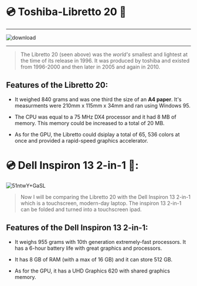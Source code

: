 # 💿 Toshiba-Libretto 20 📼
---
![download](https://user-images.githubusercontent.com/123292242/216781346-2cb73ec5-5e4b-42bc-9dcb-08b503b87735.jpg)
***
>The Libretto 20 (seen above) was the *world's* smallest and lightest at the time of its release in 1996. It was produced by 
toshiba and existed from 1996-2000 and then later in 2005 and again in 2010. 

## Features of the Libretto 20:

- It weighed 840 grams and was one third the size of an **A4 paper**. It's measurments were 210mm x 115mm x 34mm and ran using Windows 95. 

- The CPU was equal to a 75 MHz DX4 processor and it had 8 MB of memory. This memory could be increased to a total of 20 MB.

- As for the GPU, the Libretto could dsiplay a total of 65, 536 colors at once and provided a rapid-speed graphics accelerator.

# 💿 Dell Inspiron 13 2-in-1 📼:

![51ntwY+GaSL](https://user-images.githubusercontent.com/123292242/216784657-f2524388-b15f-465a-8095-72b88003324c.jpg)
>Now I will be comparing the Libretto 20 with the Dell Inspiron 13 2-in-1 which is a touchscreen, modern-day laptop. The inspiron 13 2-in-1 can be folded and turned into a touchscreen ipad.

## Features of the Dell Inspiron 13 2-in-1:

- It weighs 955 grams with 10th generation extremely-fast processors. It has a 6-hour battery life with great graphics and processors. 

- It has 8 GB of RAM (with a max of 16 GB) and it can store 512 GB. 

- As for the GPU, it has a UHD Graphics 620 with shared graphics memory.
